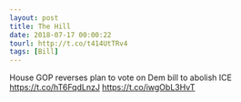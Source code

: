 ```yaml
---
layout: post
title: The Hill
date: 2018-07-17 00:00:22
tourl: http://t.co/t414UtTRv4
tags: [Bill]
---
```

House GOP reverses plan to vote on Dem bill to abolish ICE https://t.co/hT6FqdLnzJ https://t.co/iwgObL3HvT